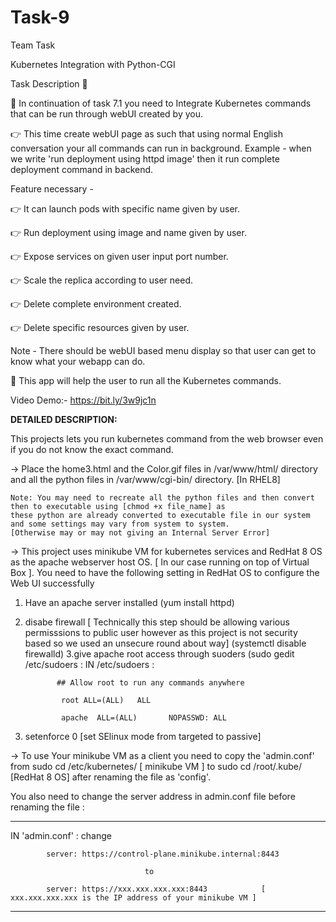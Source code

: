 # Task-9
Team Task

Kubernetes Integration with Python-CGI

Task Description 📄

📌 In continuation of task 7.1 you need to Integrate Kubernetes commands that can be run through webUI created by you. 

👉 This time create webUI page as such that using normal English conversation your all commands can run in background. 
Example - when we write 'run deployment using httpd image' then it run complete deployment command in backend. 

Feature necessary -

👉 It can launch pods with specific name given by user. 

👉 Run deployment using image and name given by user. 

👉 Expose services on given user input port number. 

👉 Scale the replica according to user need. 

👉 Delete complete environment created. 

👉 Delete specific resources given by user. 


Note - There should be webUI based menu display so that user can get to know what your webapp can do. 

📌 This app will help the user to run all the Kubernetes commands.

Video Demo:- https://bit.ly/3w9jc1n


<b>DETAILED DESCRIPTION: </b>

This projects lets you run kubernetes command from the web browser even if you do not know the exact command.

-> Place the home3.html and the Color.gif files in /var/www/html/ directory and all the python files in /var/www/cgi-bin/ directory. [In RHEL8]

    Note: You may need to recreate all the python files and then convert then to executable using [chmod +x file_name] as 
    these python are already converted to executable file in our system and some settings may vary from system to system. 
    [Otherwise may or may not giving an Internal Server Error]

-> This project uses minikube VM for kubernetes services and RedHat 8 OS as the apache webserver host OS. [ In our case running on top of Virtual Box ].
You need to have the following setting in RedHat OS to configure the Web UI successfully

1. Have an apache server installed (yum install httpd)
2. disabe firewall [ Technically this step should be allowing various permisssions to public user however as this project is not security based so we used an unsecure round about way] (systemctl disable firewalld)
3.give apache root access through suoders (sudo gedit /etc/sudoers    :
  IN /etc/sudoers :
  
  
              ## Allow root to run any commands anywhere 
              
               root	ALL=(ALL) 	ALL

               apache  ALL=(ALL)       NOPASSWD: ALL
               
               
4. setenforce 0       [set SElinux mode from targeted to passive]



-> To use Your minikube VM as a client you need to copy the 'admin.conf' from sudo cd /etc/kubernetes/ [ minikube VM ] to sudo cd /root/.kube/ [RedHat 8 OS]
after renaming the file as 'config'.

You also need to change the server address in admin.conf file before renaming the file :

-----------------------------------------------------------------------------------------------------------------------------------

 IN 'admin.conf' :        change               
 
            server: https://control-plane.minikube.internal:8443   
            
                                  to          
                                  
            server: https://xxx.xxx.xxx.xxx:8443            [ xxx.xxx.xxx.xxx is the IP address of your minikube VM ]            
                                                                                                                                 
-----------------------------------------------------------------------------------------------------------------------------------
